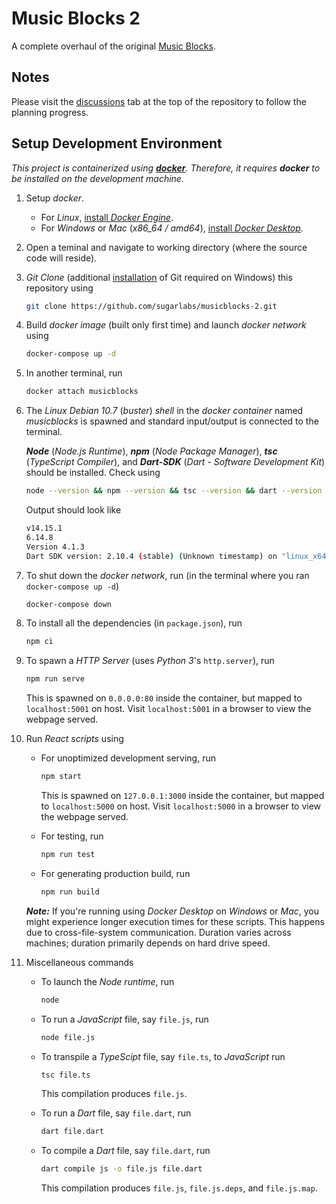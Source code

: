 # Music Blocks 2

A complete overhaul of the original [Music Blocks](https://github.com/sugarlabs/musicblocks).

## Notes

Please visit the [discussions](https://github.com/sugarlabs/musicblocks-2/discussions) tab at the
top of the repository to follow the planning progress.

## Setup Development Environment

_This project is containerized using [**docker**](https://www.docker.com/). Therefore, it requires
**docker** to be installed on the development machine._

1. Setup _docker_.
    - For _Linux_, [install _Docker Engine_](https://docs.docker.com/engine/install/).
    - For _Windows_ or _Mac_ (_x86_64 / amd64_),
    [install _Docker Desktop_](https://www.docker.com/products/docker-desktop).

2. Open a teminal and navigate to working directory (where the source code will reside).

3. _Git Clone_ (additional [installation](https://git-scm.com/downloads) of Git required on
Windows) this repository using

    ```bash
    git clone https://github.com/sugarlabs/musicblocks-2.git
    ```

4. Build _docker image_ (built only first time) and launch _docker network_ using

    ```bash
    docker-compose up -d
    ```

5. In another terminal, run

    ```bash
    docker attach musicblocks
    ```

6. The _Linux Debian 10.7_ (_buster_) _shell_ in the _docker container_ named _musicblocks_ is
spawned and standard input/output is connected to the terminal.

    _**Node**_ (_Node.js Runtime_), _**npm**_ (_Node Package Manager_), _**tsc**_ (_TypeScript
    Compiler_), and _**Dart-SDK**_ (_Dart - Software Development Kit_) should be installed. Check
    using

    ```bash
    node --version && npm --version && tsc --version && dart --version
    ```

    Output should look like

    ```bash
    v14.15.1
    6.14.8
    Version 4.1.3
    Dart SDK version: 2.10.4 (stable) (Unknown timestamp) on "linux_x64"
    ```

7. To shut down the _docker network_, run (in the terminal where you ran `docker-compose up -d`)

    ```bash
    docker-compose down
    ```

8. To install all the dependencies (in `package.json`), run

    ```bash
    npm ci
    ```

9. To spawn a _HTTP Server_ (uses _Python 3_'s `http.server`), run

    ```bash
    npm run serve
    ```

    This is spawned on `0.0.0.0:80` inside the container, but mapped to `localhost:5001` on host.
    Visit `localhost:5001` in a browser to view the webpage served.

10. Run _React scripts_ using

    - For unoptimized development serving, run

        ```bash
        npm start
        ```

        This is spawned on `127.0.0.1:3000` inside the container, but mapped to `localhost:5000` on
        host. Visit `localhost:5000` in a browser to view the webpage served.

    - For testing, run

        ```bash
        npm run test
        ```

    - For generating production build, run

        ```bash
        npm run build
        ```

    _**Note:**_ If you're running using _Docker Desktop_ on _Windows_ or _Mac_, you might experience
    longer execution times for these scripts. This happens due to cross-file-system communication.
    Duration varies across machines; duration primarily depends on hard drive speed.

11. Miscellaneous commands

    - To launch the _Node runtime_, run

        ```bash
        node
        ```

    - To run a _JavaScript_ file, say `file.js`, run

        ```bash
        node file.js
        ```

    - To transpile a _TypeScipt_ file, say `file.ts`, to _JavaScript_ run

        ```bash
        tsc file.ts
        ```

        This compilation produces `file.js`.

    - To run a _Dart_ file, say `file.dart`, run

        ```bash
        dart file.dart
        ```

    - To compile a _Dart_ file, say `file.dart`, run

        ```bash
        dart compile js -o file.js file.dart
        ```

        This compilation produces `file.js`, `file.js.deps`, and `file.js.map`.
